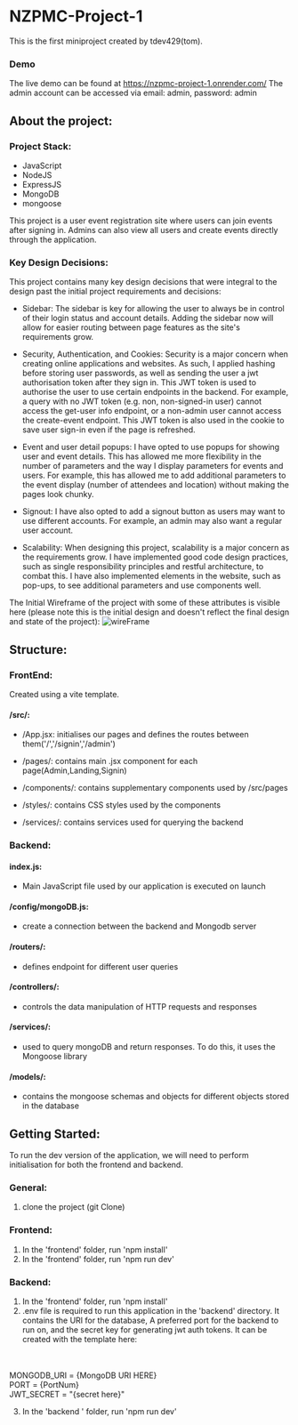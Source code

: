 # NZPMC-Project-1

This is the first miniproject created by tdev429(tom).

### Demo
The live demo can be found at https://nzpmc-project-1.onrender.com/ 
The admin account can be accessed via email: admin, password: admin

## About the project:
### Project Stack:
 * JavaScript
 * NodeJS
 * ExpressJS
 * MongoDB
 * mongoose

This project is a user event registration site where users can join events after signing in. Admins can also view all users and create events directly through the application.

### Key Design Decisions:
This project contains many key design decisions that were integral to the design past the initial project requirements and decisions:

- Sidebar: The sidebar is key for allowing the user to always be in control of their login status and account details. Adding the sidebar now will allow for easier routing between page features as the site's requirements grow.

- Security, Authentication, and Cookies: Security is a major concern when creating online applications and websites. As such, I applied hashing before storing user passwords, as well as sending the user a jwt authorisation token after they sign in. This JWT token is used to authorise the user to use certain endpoints in the backend. For example, a query with no JWT token (e.g. non, non-signed-in user) cannot access the get-user info endpoint, or a non-admin user cannot access the create-event endpoint. This JWT token is also used in the cookie to save user sign-in even if the page is refreshed.

- Event and user detail popups: I have opted to use popups for showing user and event details. This has allowed me more flexibility in the number of parameters and the way I display parameters for events and users. For example, this has allowed me to add additional parameters to the event display (number of attendees and location) without making the pages look chunky.

- Signout: I have also opted to add a signout button as users may want to use different accounts. For example, an admin may also want a regular user account.

- Scalability: When designing this project, scalability is a major concern as the requirements grow. I have implemented good code design practices, such as single responsibility principles and restful architecture, to combat this. I have also implemented elements in the website, such as pop-ups, to see additional parameters and use components well.

The Initial Wireframe of the project with some of these attributes is visible here (please note this is the initial design and doesn't reflect the final design and state of the project):
![wireFrame](https://github.com/user-attachments/assets/21bb5adb-af08-4d38-b07d-80ab18e7e92c)


## Structure:

### FrontEnd:
Created using a vite template.
#### /src/:
- /App.jsx: initialises our pages and defines the routes between them('/','/signin','/admin')

- /pages/: contains main .jsx component for each page(Admin,Landing,Signin)

- /components/: contains supplementary components used by /src/pages

- /styles/: contains CSS styles used by the components

- /services/: contains services used for querying the backend

### Backend:
#### index.js:
- Main JavaScript file used by our application is executed on launch
#### /config/mongoDB.js:
- create a connection between the backend and Mongodb server

#### /routers/:
-    defines endpoint for different user queries

#### /controllers/:
-   controls the data manipulation of HTTP requests and responses

#### /services/:
-   used to query mongoDB and return responses. To do this, it uses the Mongoose library

#### /models/:
-   contains the mongoose schemas and objects for different objects stored in the database


## Getting Started:
To run the dev version of the application, we will need to perform initialisation for both the frontend and backend.

### General:
1. clone the project (git Clone)

### Frontend:
1. In the 'frontend' folder, run 'npm install'
2. In the 'frontend' folder, run 'npm run dev'

### Backend:
1. In the 'frontend' folder, run 'npm install'
2. .env file is required to run this application in the 'backend' directory. It contains the URI for the database, A preferred port for the backend to run on, and the secret key for generating jwt auth tokens. It can be created with the template here:
<br>
<br>
MONGODB_URI  = {MongoDB URI HERE}
<br>
PORT = {PortNum}
<br>
JWT_SECRET = "{secret here}"

3. In the 'backend ' folder, run 'npm run dev'




